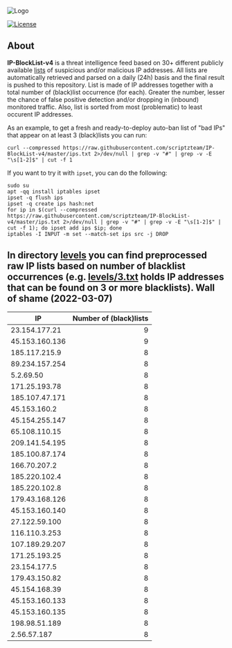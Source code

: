 ![Logo](https://i.imgur.com/PyKLAe7.png)

[![License](https://img.shields.io/badge/license-The_Unlicense-red.svg)](https://unlicense.org/)

About
----

**IP-BlockList-v4** is a threat intelligence feed based on 30+ different publicly available [lists](https://github.com/stamparm/maltrail) of suspicious and/or malicious IP addresses. All lists are automatically retrieved and parsed on a daily (24h) basis and the final result is pushed to this repository. List is made of IP addresses together with a total number of (black)list occurrence (for each). Greater the number, lesser the chance of false positive detection and/or dropping in (inbound) monitored traffic. Also, list is sorted from most (problematic) to least occurent IP addresses.

As an example, to get a fresh and ready-to-deploy auto-ban list of "bad IPs" that appear on at least 3 (black)lists you can run:

```
curl --compressed https://raw.githubusercontent.com/scriptzteam/IP-BlockList-v4/master/ips.txt 2>/dev/null | grep -v "#" | grep -v -E "\s[1-2]$" | cut -f 1
```

If you want to try it with `ipset`, you can do the following:

```
sudo su
apt -qq install iptables ipset
ipset -q flush ips
ipset -q create ips hash:net
for ip in $(curl --compressed https://raw.githubusercontent.com/scriptzteam/IP-BlockList-v4/master/ips.txt 2>/dev/null | grep -v "#" | grep -v -E "\s[1-2]$" | cut -f 1); do ipset add ips $ip; done
iptables -I INPUT -m set --match-set ips src -j DROP
```

In directory [levels](levels) you can find preprocessed raw IP lists based on number of blacklist occurrences (e.g. [levels/3.txt](levels/3.txt) holds IP addresses that can be found on 3 or more blacklists).
Wall of shame (2022-03-07)
----

|IP|Number of (black)lists|
|---|--:|
23.154.177.21|9
45.153.160.136|9
185.117.215.9|8
89.234.157.254|8
5.2.69.50|8
171.25.193.78|8
185.107.47.171|8
45.153.160.2|8
45.154.255.147|8
65.108.110.15|8
209.141.54.195|8
185.100.87.174|8
166.70.207.2|8
185.220.102.4|8
185.220.102.8|8
179.43.168.126|8
45.153.160.140|8
27.122.59.100|8
116.110.3.253|8
107.189.29.207|8
171.25.193.25|8
23.154.177.5|8
179.43.150.82|8
45.154.168.39|8
45.153.160.133|8
45.153.160.135|8
198.98.51.189|8
2.56.57.187|8
